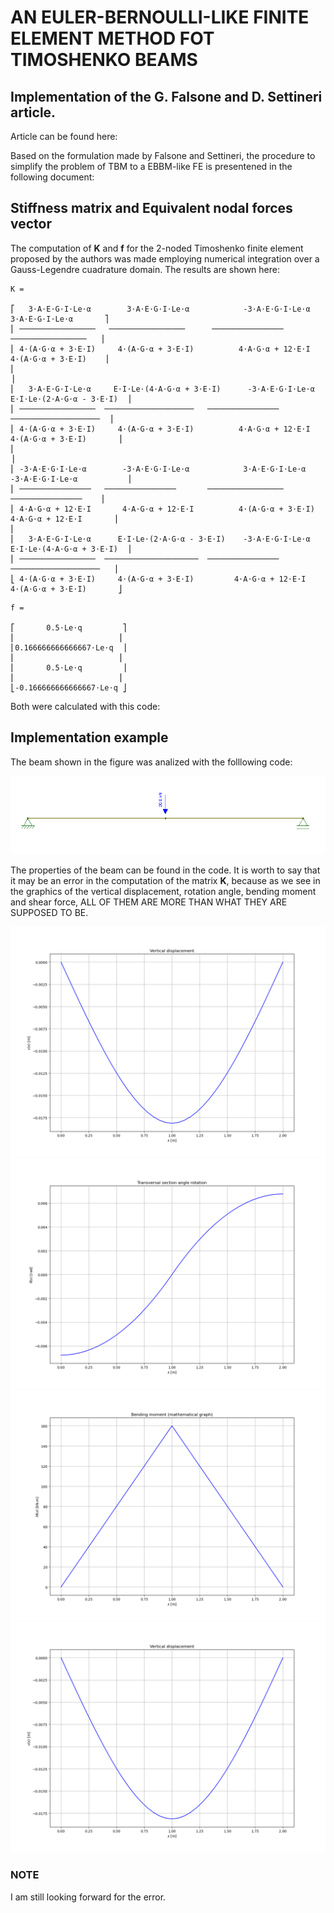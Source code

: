 # AN EULER-BERNOULLI-LIKE FINITE ELEMENT METHOD FOT TIMOSHENKO BEAMS
## Implementation of the G. Falsone and D. Settineri article.

Article can be found here:


Based on the formulation made by Falsone and Settineri, the procedure to simplify the problem of TBM to a EBBM-like FE is presentened in the following document:


## Stiffness matrix and Equivalent nodal forces vector

The computation of **K** and **f** for the 2-noded Timoshenko finite element proposed by the authors was made employing numerical integration over a Gauss-Legendre cuadrature domain. The results are shown here:

```
K =

⎡   3⋅A⋅E⋅G⋅I⋅Le⋅α        3⋅A⋅E⋅G⋅I⋅Le⋅α            -3⋅A⋅E⋅G⋅I⋅Le⋅α           3⋅A⋅E⋅G⋅I⋅Le⋅α       ⎤    
⎢ ─────────────────   ─────────────────      ────────────────      ─────────────────   ⎥ 
⎢ 4⋅(A⋅G⋅α + 3⋅E⋅I)     4⋅(A⋅G⋅α + 3⋅E⋅I)          4⋅A⋅G⋅α + 12⋅E⋅I         4⋅(A⋅G⋅α + 3⋅E⋅I)    ⎥
⎢                                                                                      ⎥
⎢   3⋅A⋅E⋅G⋅I⋅Le⋅α     E⋅I⋅Le⋅(4⋅A⋅G⋅α + 3⋅E⋅I)      -3⋅A⋅E⋅G⋅I⋅Le⋅α       E⋅I⋅Le⋅(2⋅A⋅G⋅α - 3⋅E⋅I)  ⎥
⎢ ─────────────────  ────────────────────   ────────────────     ────────────────────  ⎥
⎢ 4⋅(A⋅G⋅α + 3⋅E⋅I)     4⋅(A⋅G⋅α + 3⋅E⋅I)          4⋅A⋅G⋅α + 12⋅E⋅I      4⋅(A⋅G⋅α + 3⋅E⋅I)       ⎥
⎢                                                                                      ⎥
⎢ -3⋅A⋅E⋅G⋅I⋅Le⋅α        -3⋅A⋅E⋅G⋅I⋅Le⋅α            3⋅A⋅E⋅G⋅I⋅Le⋅α       -3⋅A⋅E⋅G⋅I⋅Le⋅α           ⎥
⎢ ────────────────   ────────────────       ─────────────────      ────────────────    ⎥
⎢ 4⋅A⋅G⋅α + 12⋅E⋅I       4⋅A⋅G⋅α + 12⋅E⋅I          4⋅(A⋅G⋅α + 3⋅E⋅I)      4⋅A⋅G⋅α + 12⋅E⋅I       ⎥
⎢                                                                                      
⎢   3⋅A⋅E⋅G⋅I⋅Le⋅α      E⋅I⋅Le⋅(2⋅A⋅G⋅α - 3⋅E⋅I)    -3⋅A⋅E⋅G⋅I⋅Le⋅α       E⋅I⋅Le⋅(4⋅A⋅G⋅α + 3⋅E⋅I)  ⎥
⎢ ─────────────────  ─────────────────────  ────────────────   ────────────────────   ⎥
⎣ 4⋅(A⋅G⋅α + 3⋅E⋅I)     4⋅(A⋅G⋅α + 3⋅E⋅I)         4⋅A⋅G⋅α + 12⋅E⋅I      4⋅(A⋅G⋅α + 3⋅E⋅I)       ⎦

```

```
f =

⎡       0.5⋅Le⋅q         ⎤
⎢                       ⎥
⎢0.166666666666667⋅Le⋅q  ⎥
⎢                       ⎥
⎢       0.5⋅Le⋅q         ⎥
⎢                       ⎥
⎣-0.166666666666667⋅Le⋅q ⎦

```

Both were calculated with this code:


## Implementation example

The beam shown in the figure was analized with the folllowing code:

<img src="figs/beam.png">

The properties of the beam can be found in the code. It is worth to say that it may be an error in the computation of the matrix **K**, because as we see in the graphics of the vertical displacement, rotation angle, bending moment and shear force, ALL OF THEM ARE MORE THAN WHAT THEY ARE SUPPOSED TO BE.

<img src="figs/vv.png">
<img src="figs/tt.png">
<img src="figs/MM.png">
<img src="figs/VV.png">


### NOTE

I am still looking forward for the error.